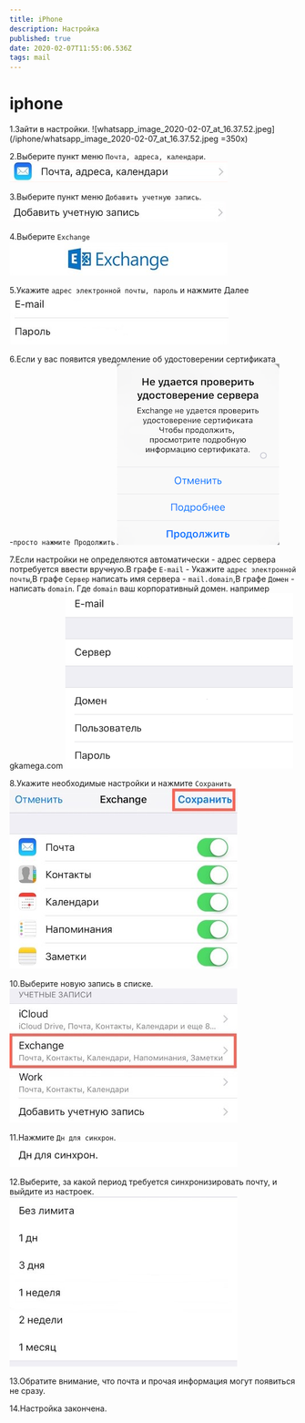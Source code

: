 ```yaml
---
title: iPhone
description: Настройка
published: true
date: 2020-02-07T11:55:06.536Z
tags: mail
---
```


# iphone
1.Зайти в настройки.
![whatsapp_image_2020-02-07_at_16.37.52.jpeg](/iphone/whatsapp_image_2020-02-07_at_16.37.52.jpeg =350x)

2.Выберите пункт меню `Почта, адреса, календари`.
![img_0578.jpg](/iphone/img_0578.jpg )

3.Выберите пункт меню `Добавить учетную запись`.
![img_0579.jpg](/iphone/img_0579.jpg)

4.Выберите `Exchange`
![img_0580.jpg](/iphone/img_0580.jpg)

5.Укажите `адрес электронной почты, пароль` и нажмите Далее
![img_0581.jpg](/iphone/img_0581.jpg)

6.Если у вас появится уведомление об удостоверении сертификата -`просто нажмите Продолжить`
![img_05891.png](/iphone/img_05891.png)

7.Если настройки не определяются автоматически - адрес сервера потребуется ввести вручную.В графе `E-mail` - Укажите `адрес электронной почты`,В графе `Сервер` написать имя сервера - `mail.domain`,В графе `Домен` - написать `domain`. Где `domain` ваш корпоративный домен. например gkamega.com
![img_0591.png](/iphone/img_0591.png)

8.Укажите необходимые настройки и нажмите `Сохранить`
![img_0582.jpg](/iphone/img_0582.jpg)

10.Выберите новую запись в списке.
![img_0586.jpg](/iphone/img_0586.jpg)

11.Нажмите `Дн для синхрон`.
![img_0587_1copy.png](/iphone/img_0587_1copy.png)

12.Выберите, за какой период требуется синхронизировать почту, и выйдите из настроек.
![img_0585.jpg](/iphone/img_0585.jpg)

13.Обратите внимание, что почта и прочая информация могут появиться не сразу.

14.Настройка закончена.